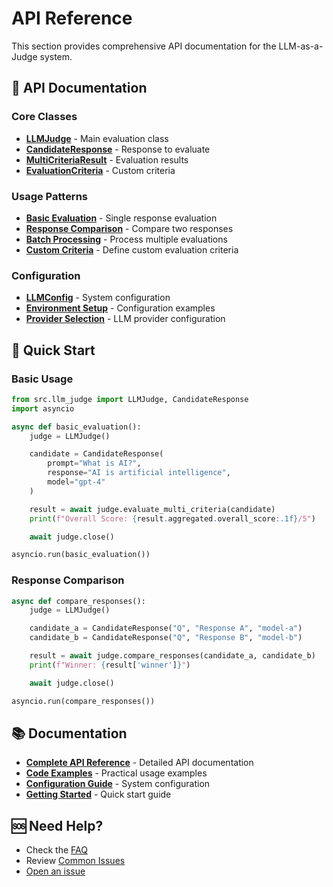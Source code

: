 # API Reference

This section provides comprehensive API documentation for the LLM-as-a-Judge system.

## 📖 API Documentation

### Core Classes

- **[LLMJudge](reference.md#llmjudge)** - Main evaluation class
- **[CandidateResponse](reference.md#candidateresponse)** - Response to evaluate
- **[MultiCriteriaResult](reference.md#multicriteriaresult)** - Evaluation results
- **[EvaluationCriteria](reference.md#evaluationcriteria)** - Custom criteria

### Usage Patterns

- **[Basic Evaluation](examples.md#basic-evaluation)** - Single response evaluation
- **[Response Comparison](examples.md#response-comparison)** - Compare two responses
- **[Batch Processing](examples.md#batch-processing)** - Process multiple evaluations
- **[Custom Criteria](examples.md#custom-criteria)** - Define custom evaluation criteria

### Configuration

- **[LLMConfig](reference.md#llmconfig)** - System configuration
- **[Environment Setup](examples.md#environment-setup)** - Configuration examples
- **[Provider Selection](examples.md#provider-selection)** - LLM provider configuration

## 🚀 Quick Start

### Basic Usage

```python
from src.llm_judge import LLMJudge, CandidateResponse
import asyncio

async def basic_evaluation():
    judge = LLMJudge()

    candidate = CandidateResponse(
        prompt="What is AI?",
        response="AI is artificial intelligence",
        model="gpt-4"
    )

    result = await judge.evaluate_multi_criteria(candidate)
    print(f"Overall Score: {result.aggregated.overall_score:.1f}/5")

    await judge.close()

asyncio.run(basic_evaluation())
```

### Response Comparison

```python
async def compare_responses():
    judge = LLMJudge()

    candidate_a = CandidateResponse("Q", "Response A", "model-a")
    candidate_b = CandidateResponse("Q", "Response B", "model-b")

    result = await judge.compare_responses(candidate_a, candidate_b)
    print(f"Winner: {result['winner']}")

    await judge.close()

asyncio.run(compare_responses())
```

## 📚 Documentation

- **[Complete API Reference](reference.md)** - Detailed API documentation
- **[Code Examples](examples.md)** - Practical usage examples
- **[Configuration Guide](../configuration/README.md)** - System configuration
- **[Getting Started](../getting-started/README.md)** - Quick start guide

## 🆘 Need Help?

- Check the [FAQ](../overview/README.md#faq)
- Review [Common Issues](../overview/README.md#common-issues)
- [Open an issue](https://github.com/superluminal-jp/llm-as-a-judge/issues)
